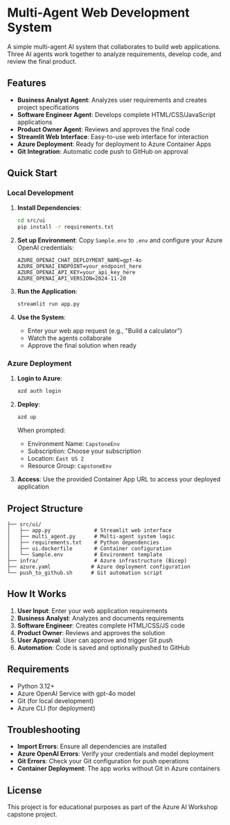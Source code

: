 # Multi-Agent Web Development System

A simple multi-agent AI system that collaborates to build web applications. Three AI agents work together to analyze requirements, develop code, and review the final product.

## Features

- **Business Analyst Agent**: Analyzes user requirements and creates project specifications
- **Software Engineer Agent**: Develops complete HTML/CSS/JavaScript applications
- **Product Owner Agent**: Reviews and approves the final code
- **Streamlit Web Interface**: Easy-to-use web interface for interaction
- **Azure Deployment**: Ready for deployment to Azure Container Apps
- **Git Integration**: Automatic code push to GitHub on approval

## Quick Start

### Local Development

1. **Install Dependencies**:

   ```bash
   cd src/ui
   pip install -r requirements.txt
   ```

2. **Set up Environment**:
   Copy `Sample.env` to `.env` and configure your Azure OpenAI credentials:

   ```env
   AZURE_OPENAI_CHAT_DEPLOYMENT_NAME=gpt-4o
   AZURE_OPENAI_ENDPOINT=your_endpoint_here
   AZURE_OPENAI_API_KEY=your_api_key_here
   AZURE_OPENAI_API_VERSION=2024-11-20
   ```

3. **Run the Application**:

   ```bash
   streamlit run app.py
   ```

4. **Use the System**:
   - Enter your web app request (e.g., "Build a calculator")
   - Watch the agents collaborate
   - Approve the final solution when ready

### Azure Deployment

1. **Login to Azure**:

   ```bash
   azd auth login
   ```

2. **Deploy**:

   ```bash
   azd up
   ```

   When prompted:
   - Environment Name: `CapstoneEnv`
   - Subscription: Choose your subscription
   - Location: `East US 2`
   - Resource Group: `CapstoneEnv`

3. **Access**: Use the provided Container App URL to access your deployed application

## Project Structure

```plain
├── src/ui/
│   ├── app.py              # Streamlit web interface
│   ├── multi_agent.py      # Multi-agent system logic
│   ├── requirements.txt    # Python dependencies
│   ├── ui.dockerfile       # Container configuration
│   └── Sample.env          # Environment template
├── infra/                  # Azure infrastructure (Bicep)
├── azure.yaml             # Azure deployment configuration
└── push_to_github.sh      # Git automation script
```

## How It Works

1. **User Input**: Enter your web application requirements
2. **Business Analyst**: Analyzes and documents requirements
3. **Software Engineer**: Creates complete HTML/CSS/JS code
4. **Product Owner**: Reviews and approves the solution
5. **User Approval**: User can approve and trigger Git push
6. **Automation**: Code is saved and optionally pushed to GitHub

## Requirements

- Python 3.12+
- Azure OpenAI Service with gpt-4o model
- Git (for local development)
- Azure CLI (for deployment)

## Troubleshooting

- **Import Errors**: Ensure all dependencies are installed
- **Azure OpenAI Errors**: Verify your credentials and model deployment
- **Git Errors**: Check your Git configuration for push operations
- **Container Deployment**: The app works without Git in Azure containers

## License

This project is for educational purposes as part of the Azure AI Workshop capstone project.
